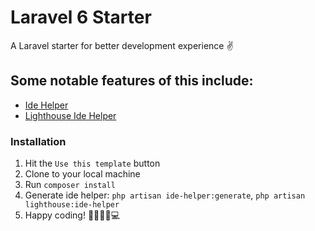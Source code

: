# Laravel 6 Starter

A Laravel starter for better development experience ✌

## Some notable features of this include:
- [Ide Helper](https://github.com/barryvdh/laravel-ide-helper)
- [Lighthouse Ide Helper](https://gitlab.com/hpierce1102/ClassFinder)

### Installation
1. Hit the `Use this template` button
2. Clone to your local machine
3. Run `composer install`
4. Generate ide helper: `php artisan ide-helper:generate`, `php artisan lighthouse:ide-helper`
5. Happy coding! 👩‍💻👨‍💻💻
